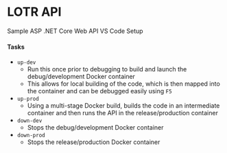 # LOTR API

Sample ASP .NET Core Web API VS Code Setup

#### Tasks

* `up-dev`
    * Run this once prior to debugging to build and launch the debug/development Docker container
    * This allows for local building of the code, which is then mapped into the container and can be debugged easily using `F5`
* `up-prod`
    * Using a multi-stage Docker build, builds the code in an intermediate container and then runs the API in the release/production container
* `down-dev`
    * Stops the debug/development Docker container
* `down-prod`
    * Stops the release/production Docker container
